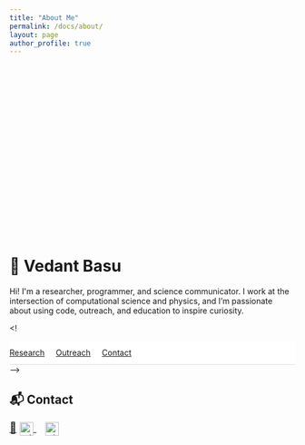 ```yaml
---
title: "About Me"
permalink: /docs/about/
layout: page
author_profile: true
---
```


<!-- Banner image -->
<div style="background: url('assets/images/banner_pole.jpg') center/cover no-repeat; height: 300px; border-radius: 12px; margin-bottom: 2rem;"></div>

# 👋 Vedant Basu

Hi! I'm a researcher, programmer, and science communicator. I work at the intersection of computational science and physics, and I’m passionate about using code, outreach, and education to inspire curiosity.

<!<!-- -- Sticky navigation -->
<nav style="position: sticky; top: 0; background: #fff; padding: 0.75rem 0; border-bottom: 1px solid #ddd; z-index: 100;">
  <a href="#research" style="margin-right: 1rem;">Research</a>
  <a href="#outreach" style="margin-right: 1rem;">Outreach</a>
  <a href="#contact">Contact</a>
</nav> -->



## 📬 <span id="contact">Contact</span>
<div style="font-size: 1.2rem;">
  <a href="mailto:vbasu@icecube.wisc.edu">📧</a>
  <a href="https://github.com/vedant8" style="margin-right: 1rem;" target="_blank">
    <img src="https://cdn.jsdelivr.net/npm/simple-icons@v9/icons/github.svg" alt="GitHub" width="24" style="vertical-align: middle;">
  </a>
  <a href="https://www.linkedin.com/in/vedant-basu-12b87611a/" target="_blank">
    <img src="https://cdn.jsdelivr.net/npm/simple-icons@v9/icons/linkedin.svg" alt="LinkedIn" width="24" style="vertical-align: middle;"> 
  </a>
</div>

